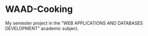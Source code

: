# WAAD-Cooking
My semester project in the "WEB APPLICATIONS AND DATABASES DEVELOPMENT" academic subject.

